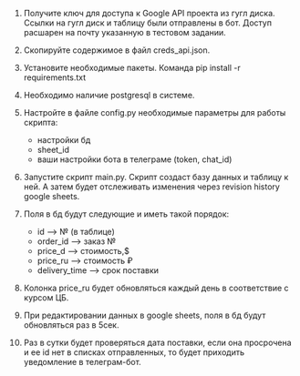  1. Получите ключ для доступа к Google API проекта из гугл диска. Ссылки на гугл диск и таблицу были отправлены в бот. Доступ расшарен на почту указанную в тестовом задании. 
 2. Скопируйте содержимое в файл creds_api.json.
 3. Установите необходимые пакеты. Команда pip install -r requirements.txt
 4. Необходимо наличие postgresql в системе.
 5. Настройте в файле config.py необходимые параметры для работы скрипта:
    * настройки бд
    * sheet_id
    * ваши настройки бота в телеграме (token, chat_id)
 6. Запустите скрипт main.py. Скрипт создаст базу данных и таблицу к ней. А затем будет отслеживать изменения через  revision history google sheets.
 7. Поля в бд будут следующие и иметь такой порядок:
     * id —> № (в таблице)
     * order_id —> заказ №
     * price_d —> стоимость,$
     * price_ru —> стоимость ₽
     * delivery_time —> срок поставки

 8. Колонка price_ru будет обновляться каждый день в соответствие с курсом ЦБ.
 9. При редактировании данных в google sheets, поля в бд будут обновляться раз в 5сек.
 10. Раз в сутки будет проверяться дата поставки, если она просрочена и ее id нет в списках отправленных, то будет приходить уведомление в телеграм-бот.
